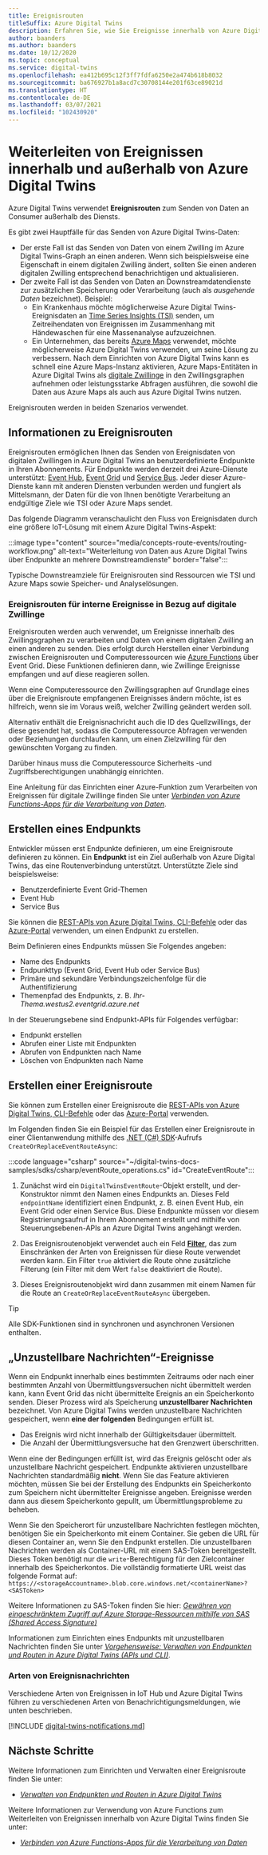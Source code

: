 ```yaml
---
title: Ereignisrouten
titleSuffix: Azure Digital Twins
description: Erfahren Sie, wie Sie Ereignisse innerhalb von Azure Digital Twins und an andere Azure-Dienste weiterleiten.
author: baanders
ms.author: baanders
ms.date: 10/12/2020
ms.topic: conceptual
ms.service: digital-twins
ms.openlocfilehash: ea412b695c12f3ff7fdfa6250e2a474b618b8032
ms.sourcegitcommit: ba676927b1a8acd7c30708144e201f63ce89021d
ms.translationtype: HT
ms.contentlocale: de-DE
ms.lasthandoff: 03/07/2021
ms.locfileid: "102430920"
---
```

# <a name="route-events-within-and-outside-of-azure-digital-twins"></a>Weiterleiten von Ereignissen innerhalb und außerhalb von Azure Digital Twins

Azure Digital Twins verwendet **Ereignisrouten** zum Senden von Daten an Consumer außerhalb des Diensts. 

Es gibt zwei Hauptfälle für das Senden von Azure Digital Twins-Daten:
* Der erste Fall ist das Senden von Daten von einem Zwilling im Azure Digital Twins-Graph an einen anderen. Wenn sich beispielsweise eine Eigenschaft in einem digitalen Zwilling ändert, sollten Sie einen anderen digitalen Zwilling entsprechend benachrichtigen und aktualisieren.
* Der zweite Fall ist das Senden von Daten an Downstreamdatendienste zur zusätzlichen Speicherung oder Verarbeitung (auch als *ausgehende Daten* bezeichnet). Beispiel:
  - Ein Krankenhaus möchte möglicherweise Azure Digital Twins-Ereignisdaten an [Time Series Insights (TSI)](../time-series-insights/overview-what-is-tsi.md) senden, um Zeitreihendaten von Ereignissen im Zusammenhang mit Händewaschen für eine Massenanalyse aufzuzeichnen.
  - Ein Unternehmen, das bereits [Azure Maps](../azure-maps/about-azure-maps.md) verwendet, möchte möglicherweise Azure Digital Twins verwenden, um seine Lösung zu verbessern. Nach dem Einrichten von Azure Digital Twins kann es schnell eine Azure Maps-Instanz aktivieren, Azure Maps-Entitäten in Azure Digital Twins als [digitale Zwillinge](concepts-twins-graph.md) in den Zwillingsgraphen aufnehmen oder leistungsstarke Abfragen ausführen, die sowohl die Daten aus Azure Maps als auch aus Azure Digital Twins nutzen.

Ereignisrouten werden in beiden Szenarios verwendet.

## <a name="about-event-routes"></a>Informationen zu Ereignisrouten

Ereignisrouten ermöglichen Ihnen das Senden von Ereignisdaten von digitalen Zwillingen in Azure Digital Twins an benutzerdefinierte Endpunkte in Ihren Abonnements. Für Endpunkte werden derzeit drei Azure-Dienste unterstützt: [Event Hub](../event-hubs/event-hubs-about.md), [Event Grid](../event-grid/overview.md) und [Service Bus](../service-bus-messaging/service-bus-messaging-overview.md). Jeder dieser Azure-Dienste kann mit anderen Diensten verbunden werden und fungiert als Mittelsmann, der Daten für die von Ihnen benötigte Verarbeitung an endgültige Ziele wie TSI oder Azure Maps sendet.

Das folgende Diagramm veranschaulicht den Fluss von Ereignisdaten durch eine größere IoT-Lösung mit einem Azure Digital Twins-Aspekt:

:::image type="content" source="media/concepts-route-events/routing-workflow.png" alt-text="Weiterleitung von Daten aus Azure Digital Twins über Endpunkte an mehrere Downstreamdienste" border="false":::

Typische Downstreamziele für Ereignisrouten sind Ressourcen wie TSI und Azure Maps sowie Speicher- und Analyselösungen.

### <a name="event-routes-for-internal-digital-twin-events"></a>Ereignisrouten für interne Ereignisse in Bezug auf digitale Zwillinge

Ereignisrouten werden auch verwendet, um Ereignisse innerhalb des Zwillingsgraphen zu verarbeiten und Daten von einem digitalen Zwilling an einen anderen zu senden. Dies erfolgt durch Herstellen einer Verbindung zwischen Ereignisrouten und Computeressourcen wie [Azure Functions](../azure-functions/functions-overview.md) über Event Grid. Diese Funktionen definieren dann, wie Zwillinge Ereignisse empfangen und auf diese reagieren sollen. 

Wenn eine Computeressource den Zwillingsgraphen auf Grundlage eines über die Ereignisroute empfangenen Ereignisses ändern möchte, ist es hilfreich, wenn sie im Voraus weiß, welcher Zwilling geändert werden soll. 

Alternativ enthält die Ereignisnachricht auch die ID des Quellzwillings, der diese gesendet hat, sodass die Computeressource Abfragen verwenden oder Beziehungen durchlaufen kann, um einen Zielzwilling für den gewünschten Vorgang zu finden. 

Darüber hinaus muss die Computeressource Sicherheits -und Zugriffsberechtigungen unabhängig einrichten.

Eine Anleitung für das Einrichten einer Azure-Funktion zum Verarbeiten von Ereignissen für digitale Zwillinge finden Sie unter [*Verbinden von Azure Functions-Apps für die Verarbeitung von Daten*](how-to-create-azure-function.md).

## <a name="create-an-endpoint"></a>Erstellen eines Endpunkts

Entwickler müssen erst Endpunkte definieren, um eine Ereignisroute definieren zu können. Ein **Endpunkt** ist ein Ziel außerhalb von Azure Digital Twins, das eine Routenverbindung unterstützt. Unterstützte Ziele sind beispielsweise:
* Benutzerdefinierte Event Grid-Themen
* Event Hub
* Service Bus

Sie können die [REST-APIs von Azure Digital Twins, CLI-Befehle](how-to-manage-routes-apis-cli.md#create-an-endpoint-for-azure-digital-twins) oder das [Azure-Portal](how-to-manage-routes-portal.md#create-an-endpoint-for-azure-digital-twins) verwenden, um einen Endpunkt zu erstellen.

Beim Definieren eines Endpunkts müssen Sie Folgendes angeben:
* Name des Endpunkts
* Endpunkttyp (Event Grid, Event Hub oder Service Bus)
* Primäre und sekundäre Verbindungszeichenfolge für die Authentifizierung 
* Themenpfad des Endpunkts, z. B. *Ihr-Thema.westus2.eventgrid.azure.net*

In der Steuerungsebene sind Endpunkt-APIs für Folgendes verfügbar:
* Endpunkt erstellen
* Abrufen einer Liste mit Endpunkten
* Abrufen von Endpunkten nach Name
* Löschen von Endpunkten nach Name

## <a name="create-an-event-route"></a>Erstellen einer Ereignisroute
 
Sie können zum Erstellen einer Ereignisroute die [REST-APIs von Azure Digital Twins, CLI-Befehle](how-to-manage-routes-apis-cli.md#create-an-event-route) oder das [Azure-Portal](how-to-manage-routes-portal.md#create-an-event-route) verwenden.

Im Folgenden finden Sie ein Beispiel für das Erstellen einer Ereignisroute in einer Clientanwendung mithilfe des [.NET (C#) SDK](/dotnet/api/overview/azure/digitaltwins/client)-Aufrufs `CreateOrReplaceEventRouteAsync`: 

:::code language="csharp" source="~/digital-twins-docs-samples/sdks/csharp/eventRoute_operations.cs" id="CreateEventRoute":::

1. Zunächst wird ein `DigitalTwinsEventRoute`-Objekt erstellt, und der-Konstruktor nimmt den Namen eines Endpunkts an. Dieses Feld `endpointName` identifiziert einen Endpunkt, z. B. einen Event Hub, ein Event Grid oder einen Service Bus. Diese Endpunkte müssen vor diesem Registrierungsaufruf in Ihrem Abonnement erstellt und mithilfe von Steuerungsebenen-APIs an Azure Digital Twins angehängt werden.

2. Das Ereignisroutenobjekt verwendet auch ein Feld [**Filter**](how-to-manage-routes-apis-cli.md#filter-events), das zum Einschränken der Arten von Ereignissen für diese Route verwendet werden kann. Ein Filter `true` aktiviert die Route ohne zusätzliche Filterung (ein Filter mit dem Wert `false` deaktiviert die Route). 

3. Dieses Ereignisroutenobjekt wird dann zusammen mit einem Namen für die Route an `CreateOrReplaceEventRouteAsync` übergeben.

> [!TIP]
> Alle SDK-Funktionen sind in synchronen und asynchronen Versionen enthalten.

## <a name="dead-letter-events"></a>„Unzustellbare Nachrichten“-Ereignisse

Wenn ein Endpunkt innerhalb eines bestimmten Zeitraums oder nach einer bestimmten Anzahl von Übermittlungsversuchen nicht übermittelt werden kann, kann Event Grid das nicht übermittelte Ereignis an ein Speicherkonto senden. Dieser Prozess wird als Speicherung **unzustellbarer Nachrichten** bezeichnet. Von Azure Digital Twins werden unzustellbare Nachrichten gespeichert, wenn **eine der folgenden** Bedingungen erfüllt ist. 

* Das Ereignis wird nicht innerhalb der Gültigkeitsdauer übermittelt.
* Die Anzahl der Übermittlungsversuche hat den Grenzwert überschritten.

Wenn eine der Bedingungen erfüllt ist, wird das Ereignis gelöscht oder als unzustellbare Nachricht gespeichert. Endpunkte aktivieren unzustellbare Nachrichten standardmäßig **nicht**. Wenn Sie das Feature aktivieren möchten, müssen Sie bei der Erstellung des Endpunkts ein Speicherkonto zum Speichern nicht übermittelter Ereignisse angeben. Ereignisse werden dann aus diesem Speicherkonto gepullt, um Übermittlungsprobleme zu beheben.

Wenn Sie den Speicherort für unzustellbare Nachrichten festlegen möchten, benötigen Sie ein Speicherkonto mit einem Container. Sie geben die URL für diesen Container an, wenn Sie den Endpunkt erstellen. Die unzustellbaren Nachrichten werden als Container-URL mit einem SAS-Token bereitgestellt. Dieses Token benötigt nur die `write`-Berechtigung für den Zielcontainer innerhalb des Speicherkontos. Die vollständig formatierte URL weist das folgende Format auf: `https://<storageAccountname>.blob.core.windows.net/<containerName>?<SASToken>`

Weitere Informationen zu SAS-Token finden Sie hier: [*Gewähren von eingeschränktem Zugriff auf Azure Storage-Ressourcen mithilfe von SAS (Shared Access Signature)*](../storage/common/storage-sas-overview.md)

Informationen zum Einrichten eines Endpunkts mit unzustellbaren Nachrichten finden Sie unter [*Vorgehensweise: Verwalten von Endpunkten und Routen in Azure Digital Twins (APIs und CLI)*](how-to-manage-routes-apis-cli.md#create-an-endpoint-with-dead-lettering).

### <a name="types-of-event-messages"></a>Arten von Ereignisnachrichten

Verschiedene Arten von Ereignissen in IoT Hub und Azure Digital Twins führen zu verschiedenen Arten von Benachrichtigungsmeldungen, wie unten beschrieben.

[!INCLUDE [digital-twins-notifications.md](../../includes/digital-twins-notifications.md)]

## <a name="next-steps"></a>Nächste Schritte

Weitere Informationen zum Einrichten und Verwalten einer Ereignisroute finden Sie unter:
* [*Verwalten von Endpunkten und Routen in Azure Digital Twins*](how-to-manage-routes-apis-cli.md)

Weitere Informationen zur Verwendung von Azure Functions zum Weiterleiten von Ereignissen innerhalb von Azure Digital Twins finden Sie unter:
* [*Verbinden von Azure Functions-Apps für die Verarbeitung von Daten*](how-to-create-azure-function.md)